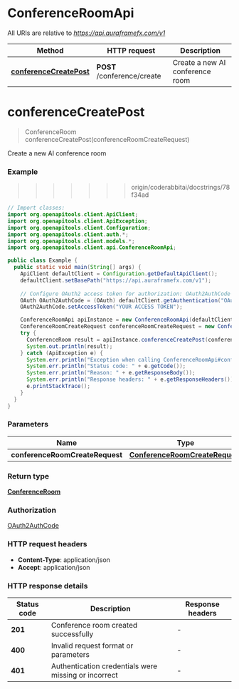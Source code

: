# ConferenceRoomApi

All URIs are relative to *https://api.auraframefx.com/v1*

| Method                                                                | HTTP request                | Description                     |
|-----------------------------------------------------------------------|-----------------------------|---------------------------------|
| [**conferenceCreatePost**](ConferenceRoomApi.md#conferenceCreatePost) | **POST** /conference/create | Create a new AI conference room |

<a id="conferenceCreatePost"></a>

# **conferenceCreatePost**

> ConferenceRoom conferenceCreatePost(conferenceRoomCreateRequest)

Create a new AI conference room

### Example

> > > > > > > origin/coderabbitai/docstrings/78f34ad

```java
// Import classes:
import org.openapitools.client.ApiClient;
import org.openapitools.client.ApiException;
import org.openapitools.client.Configuration;
import org.openapitools.client.auth.*;
import org.openapitools.client.models.*;
import org.openapitools.client.api.ConferenceRoomApi;

public class Example {
  public static void main(String[] args) {
    ApiClient defaultClient = Configuration.getDefaultApiClient();
    defaultClient.setBasePath("https://api.auraframefx.com/v1");
    
    // Configure OAuth2 access token for authorization: OAuth2AuthCode
    OAuth OAuth2AuthCode = (OAuth) defaultClient.getAuthentication("OAuth2AuthCode");
    OAuth2AuthCode.setAccessToken("YOUR ACCESS TOKEN");

    ConferenceRoomApi apiInstance = new ConferenceRoomApi(defaultClient);
    ConferenceRoomCreateRequest conferenceRoomCreateRequest = new ConferenceRoomCreateRequest(); // ConferenceRoomCreateRequest | 
    try {
      ConferenceRoom result = apiInstance.conferenceCreatePost(conferenceRoomCreateRequest);
      System.out.println(result);
    } catch (ApiException e) {
      System.err.println("Exception when calling ConferenceRoomApi#conferenceCreatePost");
      System.err.println("Status code: " + e.getCode());
      System.err.println("Reason: " + e.getResponseBody());
      System.err.println("Response headers: " + e.getResponseHeaders());
      e.printStackTrace();
    }
  }
}
```

### Parameters

| Name                            | Type                                                              | Description | Notes |
|---------------------------------|-------------------------------------------------------------------|-------------|-------|
| **conferenceRoomCreateRequest** | [**ConferenceRoomCreateRequest**](ConferenceRoomCreateRequest.md) |             |       |

### Return type

[**ConferenceRoom**](ConferenceRoom.md)

### Authorization

[OAuth2AuthCode](../README.md#OAuth2AuthCode)

### HTTP request headers

- **Content-Type**: application/json
- **Accept**: application/json

### HTTP response details

| Status code | Description                                          | Response headers |
|-------------|------------------------------------------------------|------------------|
| **201**     | Conference room created successfully                 | -                |
| **400**     | Invalid request format or parameters                 | -                |
| **401**     | Authentication credentials were missing or incorrect | -                |


